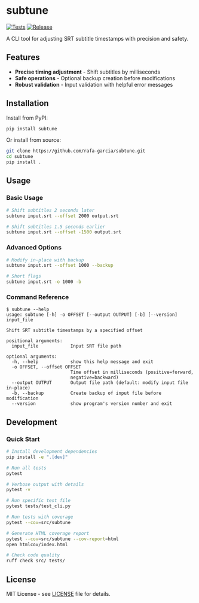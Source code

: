 # subtune

[![Tests](https://github.com/rafa-garcia/subtune/actions/workflows/test.yml/badge.svg)](https://github.com/rafa-garcia/subtune/actions/workflows/test.yml)
[![Release](https://github.com/rafa-garcia/subtune/actions/workflows/release.yml/badge.svg)](https://github.com/rafa-garcia/subtune/actions/workflows/release.yml)

A CLI tool for adjusting SRT subtitle timestamps with precision and safety.

## Features

- **Precise timing adjustment** - Shift subtitles by milliseconds
- **Safe operations** - Optional backup creation before modifications  
- **Robust validation** - Input validation with helpful error messages

## Installation

Install from PyPI:
```bash
pip install subtune
```

Or install from source:
```bash
git clone https://github.com/rafa-garcia/subtune.git
cd subtune
pip install .
```

## Usage

### Basic Usage
```bash
# Shift subtitles 2 seconds later
subtune input.srt --offset 2000 output.srt

# Shift subtitles 1.5 seconds earlier  
subtune input.srt --offset -1500 output.srt
```

### Advanced Options
```bash
# Modify in-place with backup
subtune input.srt --offset 1000 --backup

# Short flags
subtune input.srt -o 1000 -b
```

### Command Reference
```
$ subtune --help
usage: subtune [-h] -o OFFSET [--output OUTPUT] [-b] [--version] input_file

Shift SRT subtitle timestamps by a specified offset

positional arguments:
  input_file            Input SRT file path

optional arguments:
  -h, --help            show this help message and exit
  -o OFFSET, --offset OFFSET
                        Time offset in milliseconds (positive=forward,
                        negative=backward)
  --output OUTPUT       Output file path (default: modify input file in-place)
  -b, --backup          Create backup of input file before modification
  --version             show program's version number and exit
```

## Development

### Quick Start
```bash
# Install development dependencies
pip install -e ".[dev]"

# Run all tests
pytest

# Verbose output with details
pytest -v

# Run specific test file
pytest tests/test_cli.py

# Run tests with coverage
pytest --cov=src/subtune

# Generate HTML coverage report
pytest --cov=src/subtune --cov-report=html
open htmlcov/index.html

# Check code quality
ruff check src/ tests/
```

## License

MIT License - see [LICENSE](LICENSE) file for details.
